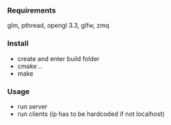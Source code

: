 ### Requirements
glm, pthread, opengl 3.3, glfw, zmq

### Install
* create and enter build folder
* cmake ..
* make

### Usage
* run server
* run clients (ip has to be hardcoded if not localhost)
